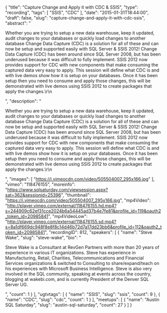 {
  "title": "Capture Change and Apply it with CDC & SSIS",
  "type": "recording",
  "tags": [
    "SSIS",
    "CDC"
  ],
  "date": "2015-01-31T18:44:00",
  "draft": false,
  "slug": "capture-change-and-apply-it-with-cdc-ssis",
  "abstract": "<p>Whether you are trying to setup a new data warehouse, keep it updated, audit changes to your databases or quickly load changes to another database Change Data Capture (CDC) is a solution for all of these and can now be setup and supported easily with SQL Server & SSIS 2012! Change Data Capture (CDC) has been around since SQL Server 2008, but has been underused because it was difficult to fully implement. SSIS 2012 now provides support for CDC with new components that make consuming the captured data very easy to apply. This session will define what CDC is and with live demos show how it is setup on your databases. Once it has been setup then you need to consume and apply those changes, this will be demonstrated with live demos using SSIS 2012 to create packages that apply the changes.\r\n</p>",
  "description": "<p>Whether you are trying to setup a new data warehouse, keep it updated, audit changes to your databases or quickly load changes to another database Change Data Capture (CDC) is a solution for all of these and can now be setup and supported easily with SQL Server & SSIS 2012! Change Data Capture (CDC) has been around since SQL Server 2008, but has been underused because it was difficult to fully implement. SSIS 2012 now provides support for CDC with new components that make consuming the captured data very easy to apply. This session will define what CDC is and with live demos show how it is setup on your databases. Once it has been setup then you need to consume and apply those changes, this will be demonstrated with live demos using SSIS 2012 to create packages that apply the changes.\r\n</p>",
  "images": [
    "https://i.vimeocdn.com/video/505504007_295x166.jpg"
  ],
  "vimeo": "118476155",
  "moreinfo": "https://www.sqlsaturday.com/viewsession.aspx?sat=362&sessionid=25396",
  "thumbnail": "https://i.vimeocdn.com/video/505504007_295x166.jpg",
  "mp4Video": "http://player.vimeo.com/external/118476155.hd.mp4?s=244909c62ef31cce2024b6a54445ad37b4e7fe81&profile_id=119&oauth2_token_id=20985841",
  "mp4VideoLow": "http://player.vimeo.com/external/118476155.sd.mp4?s=8a1df669dc948f8e8f8c14d46b72d7a17dd23bb6&profile_id=112&oauth2_token_id=20985841",
  "recordingID": 812,
  "speakers": [
    {
      "name": "Steve Wake",
      "slug": "steve-wake",
      "bio": "<p>Steve Wake is a Consultant at RevGen Partners with more than 20 years of experience in various IT organizations. Steve has experience in Manufacturing, Retail, Charities, Telecommunications and Financial Services organizations & switched to Consulting to share/expand/teach on his experiences with Microsoft Business Intelligence. Steve is also very involved in the SQL community, speaking at events across the country, blogging at wakebi.com, and is currently President of the Denver SQL Server UG.</p>",
      "count": 1
    }
  ],
  "ugtvtags": [
    {
      "name": "SSIS",
      "slug": "ssis",
      "count": 9
    },
    {
      "name": "CDC",
      "slug": "cdc",
      "count": 1
    }
  ],
  "meetups": [
    {
      "name": "Austin SQL Saturday",
      "slug": "austin-sql-saturday",
      "count": 27
    }
  ]
}